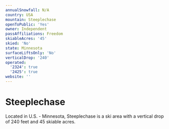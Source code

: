 ```yaml
---
annualSnowfall: N/A
country: USA
mountain: Steeplechase
openToPublic: 'Yes'
owner: Independent
passAffiliations: Freedom
skiableAcres: '45'
skied: 'No'
state: Minnesota
surfaceLiftsOnly: 'No'
verticalDrop: '240'
operated:
  '2324': true
  '2425': true
website: ''
---
```



# Steeplechase

Located in U.S. - Minnesota, Steeplechase is a ski area with a vertical drop of 240 feet and 45 skiable acres.
